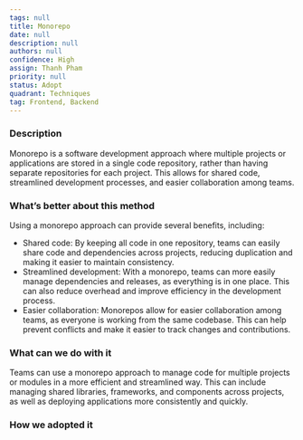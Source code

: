 ```yaml
---
tags: null
title: Monorepo
date: null
description: null
authors: null
confidence: High
assign: Thanh Pham
priority: null
status: Adopt
quadrant: Techniques
tag: Frontend, Backend
---
```


<!-- table_of_contents 18337690-8620-4518-832c-e3248abb2fbe -->

### Description

Monorepo is a software development approach where multiple projects or applications are stored in a single code repository, rather than having separate repositories for each project. This allows for shared code, streamlined development processes, and easier collaboration among teams.

### What’s better about this method

Using a monorepo approach can provide several benefits, including:

- Shared code: By keeping all code in one repository, teams can easily share code and dependencies across projects, reducing duplication and making it easier to maintain consistency.
- Streamlined development: With a monorepo, teams can more easily manage dependencies and releases, as everything is in one place. This can also reduce overhead and improve efficiency in the development process.
- Easier collaboration: Monorepos allow for easier collaboration among teams, as everyone is working from the same codebase. This can help prevent conflicts and make it easier to track changes and contributions.

### What can we do with it

Teams can use a monorepo approach to manage code for multiple projects or modules in a more efficient and streamlined way. This can include managing shared libraries, frameworks, and components across projects, as well as deploying applications more consistently and quickly.

### How we adopted it

<!-- child_database c9cef98e-1035-48a1-80f6-44d3f0e550d2 -->
